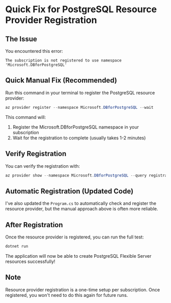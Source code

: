 # Quick Fix for PostgreSQL Resource Provider Registration

## The Issue
You encountered this error:
```
The subscription is not registered to use namespace 'Microsoft.DBforPostgreSQL'
```

## Quick Manual Fix (Recommended)
Run this command in your terminal to register the PostgreSQL resource provider:

```powershell
az provider register --namespace Microsoft.DBforPostgreSQL --wait
```

This command will:
1. Register the Microsoft.DBforPostgreSQL namespace in your subscription
2. Wait for the registration to complete (usually takes 1-2 minutes)

## Verify Registration
You can verify the registration with:
```powershell
az provider show --namespace Microsoft.DBforPostgreSQL --query registrationState
```

## Automatic Registration (Updated Code)
I've also updated the `Program.cs` to automatically check and register the resource provider, but the manual approach above is often more reliable.

## After Registration
Once the resource provider is registered, you can run the full test:
```powershell
dotnet run
```

The application will now be able to create PostgreSQL Flexible Server resources successfully!

## Note
Resource provider registration is a one-time setup per subscription. Once registered, you won't need to do this again for future runs.

